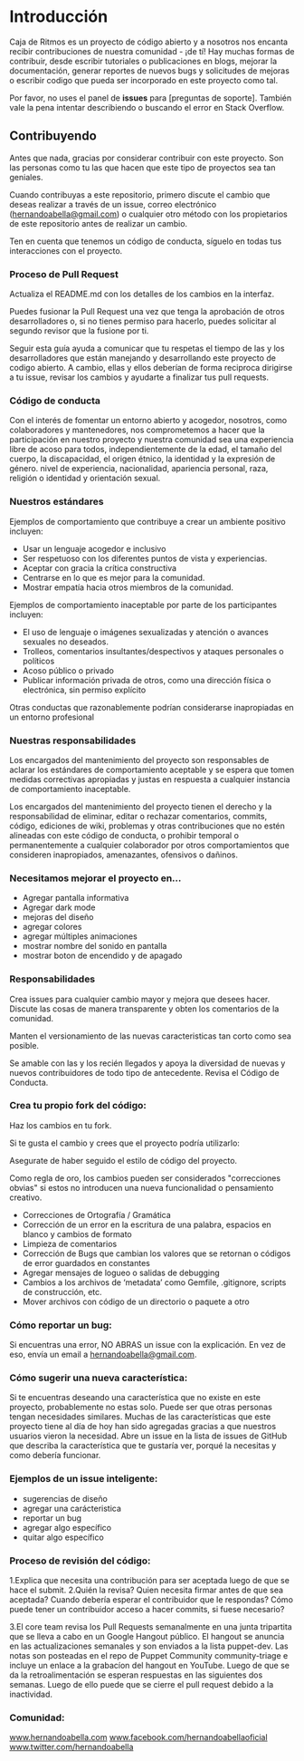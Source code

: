 # Introducción

Caja de Ritmos es un proyecto de código abierto y a nosotros nos encanta recibir contribuciones de nuestra comunidad - ¡de tí! Hay muchas formas de contribuir, desde escribir tutoriales o publicaciones en blogs, mejorar la documentación, generar reportes de nuevos bugs y solicitudes de mejoras o escribir codigo que pueda ser incorporado en este proyecto como tal.

Por favor, no uses el panel de <b>issues</b> para [preguntas de soporte]. También vale la pena intentar describiendo o buscando el error en Stack Overflow.

## Contribuyendo

Antes que nada, gracias por considerar contribuir con este proyecto. Son las personas como tu las que hacen que este tipo de proyectos sea tan geniales.

Cuando contribuyas a este repositorio, primero discute el cambio que deseas realizar a través de un issue, correo electrónico (hernandoabella@gmail.com) o cualquier otro método con los propietarios de este repositorio antes de realizar un cambio.

Ten en cuenta que tenemos un código de conducta, síguelo en todas tus interacciones con el proyecto.

### Proceso de Pull Request

Actualiza el README.md con los detalles de los cambios en la interfaz.

Puedes fusionar la Pull Request una vez que tenga la aprobación de otros desarrolladores o, si no tienes permiso para hacerlo, puedes solicitar al segundo revisor que la fusione por ti.

Seguir esta guía ayuda a comunicar que tu respetas el tiempo de las y los desarrolladores que están manejando y desarrollando este proyecto de codigo abierto. A cambio, ellas y ellos deberían de forma reciproca dirigirse a tu issue, revisar los cambios y ayudarte a finalizar tus pull requests.

### Código de conducta

Con el interés de fomentar un entorno abierto y acogedor, nosotros, como colaboradores y mantenedores, nos comprometemos a hacer que la participación en nuestro proyecto y nuestra comunidad sea una experiencia libre de acoso para todos, independientemente de la edad, el tamaño del cuerpo, la discapacidad, el origen étnico, la identidad y la expresión de género. nivel de experiencia, nacionalidad, apariencia personal, raza, religión o identidad y orientación sexual.

### Nuestros estándares

Ejemplos de comportamiento que contribuye a crear un ambiente positivo incluyen:

- Usar un lenguaje acogedor e inclusivo
- Ser respetuoso con los diferentes puntos de vista y experiencias.
- Aceptar con gracia la crítica constructiva
- Centrarse en lo que es mejor para la comunidad.
- Mostrar empatía hacia otros miembros de la comunidad.

Ejemplos de comportamiento inaceptable por parte de los participantes incluyen:

- El uso de lenguaje o imágenes sexualizadas y atención o avances sexuales no deseados.
- Trolleos, comentarios insultantes/despectivos y ataques personales o políticos
- Acoso público o privado
- Publicar información privada de otros, como una dirección física o electrónica, sin permiso explícito

Otras conductas que razonablemente podrían considerarse inapropiadas en un entorno profesional

### Nuestras responsabilidades

Los encargados del mantenimiento del proyecto son responsables de aclarar los estándares de comportamiento aceptable y se espera que tomen medidas correctivas apropiadas y justas en respuesta a cualquier instancia de comportamiento inaceptable.

Los encargados del mantenimiento del proyecto tienen el derecho y la responsabilidad de eliminar, editar o rechazar comentarios, commits, código, ediciones de wiki, problemas y otras contribuciones que no estén alineadas con este código de conducta, o prohibir temporal o permanentemente a cualquier colaborador por otros comportamientos que consideren inapropiados, amenazantes, ofensivos o dañinos.

### Necesitamos mejorar el proyecto en...

* Agregar pantalla informativa
* Agregar dark mode
* mejoras del diseño
* agregar colores
* agregar múltiples animaciones
* mostrar nombre del sonido en pantalla
* mostrar boton de encendido y de apagado 


### Responsabilidades

Crea issues para cualquier cambio mayor y mejora que desees hacer. Discute las cosas de manera transparente y obten los comentarios de la comunidad.

Manten el versionamiento de las nuevas caracteristicas tan corto como sea posible.

Se amable con las y los recién llegados y apoya la diversidad de nuevas y nuevos contribuidores de todo tipo de antecedente. Revisa el Código de Conducta.


### Crea tu propio fork del código:

Haz los cambios en tu fork.

Si te gusta el cambio y crees que el proyecto podría utilizarlo:

Asegurate de haber seguido el estilo de código del proyecto.

Como regla de oro, los cambios pueden ser considerados "correcciones obvias" si estos no introducen una nueva funcionalidad o pensamiento creativo. 

* Correcciones de Ortografía / Gramática
* Corrección de un error en la escritura de una palabra, espacios en blanco y cambios de formato
* Limpieza de comentarios
* Corrección de Bugs que cambian los valores que se retornan o códigos de error guardados en constantes
* Agregar mensajes de logueo o salidas de debugging
* Cambios a los archivos de ‘metadata’ como Gemfile, .gitignore, scripts de construcción, etc.
* Mover archivos con código de un directorio o paquete a otro

### Cómo reportar un bug:

Si encuentras una error, NO ABRAS un issue con la explicación. En vez de eso, envía un email a hernandoabella@gmail.com.

### Cómo sugerir una nueva característica:

Si te encuentras deseando una característica que no existe en este proyecto, probablemente no estas solo. Puede ser que otras personas tengan necesidades similares. Muchas de las características que este proyecto tiene al día de hoy han sido agregadas gracias a que nuestros usuarios vieron la necesidad. Abre un issue en la lista de issues de GitHub que describa la característica que te gustaría ver, porqué la necesitas y como debería funcionar.

### Ejemplos de un issue inteligente:

* sugerencias de diseño
* agregar una carácteristica
* reportar un bug
* agregar algo específico
* quitar algo específico

### Proceso de revisión del código:

1.Explica que necesita una contribución para ser aceptada luego de que se hace el submit.
2.Quién la revisa? Quien necesita firmar antes de que sea aceptada? Cuando debería esperar el contribuidor que le respondas? Cómo puede tener un contribuidor acceso a hacer commits, si fuese necesario?

3.El core team revisa los Pull Requests semanalmente en una junta tripartita que se lleva a cabo en un Google Hangout público. El hangout se anuncia en las actualizaciones semanales y son enviados a la lista puppet-dev. Las notas son posteadas en el repo de Puppet Community community-triage e incluye un enlace a la grabacíon del hangout en YouTube. Luego de que se da la retroalimentación se esperan respuestas en las siguientes dos semanas. Luego de ello puede que se cierre el pull request debido a la inactividad.

### Comunidad:

www.hernandoabella.com
www.facebook.com/hernandoabellaoficial
www.twitter.com/hernandoabella

